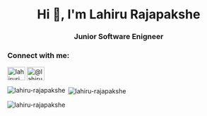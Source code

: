 
<h1 align="center">Hi 👋, I'm Lahiru Rajapakshe</h1>
<h3 align="center">Junior Software Enigneer</h3>

<h3 align="left">Connect with me:</h3>
<p align="left">
<a href="https://linkedin.com/in/lahirurj" target="blank"><img align="center" src="https://raw.githubusercontent.com/rahuldkjain/github-profile-readme-generator/master/src/images/icons/Social/linked-in-alt.svg" alt="lahirurj" height="30" width="40" /></a>
<a href="https://www.hackerrank.com/@lahirurajapaksh1" target="blank"><img align="center" src="https://raw.githubusercontent.com/rahuldkjain/github-profile-readme-generator/master/src/images/icons/Social/hackerrank.svg" alt="@lahirurajapaksh1" height="30" width="40" /></a>
</p>


<p><img align="left" src="https://github-readme-stats.vercel.app/api/top-langs?username=lahiru-rajapakshe&show_icons=true&locale=en&layout=compact" alt="lahiru-rajapakshe" /></p>

<p>&nbsp;<img align="center" src="https://github-readme-stats.vercel.app/api?username=lahiru-rajapakshe&show_icons=true&locale=en" alt="lahiru-rajapakshe" /></p>

<p><img align="center" src="https://github-readme-streak-stats.herokuapp.com/?user=lahiru-rajapakshe&" alt="lahiru-rajapakshe" /></p>

